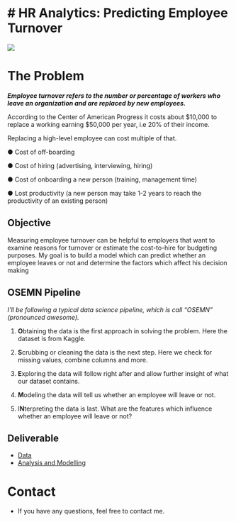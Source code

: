 # # **HR Analytics: Predicting Employee Turnover**
<img src="https://static1.squarespace.com/static/5144a1bde4b033f38036b7b9/t/56ab72ebbe7b96fafe9303f5/1454076676264/"/>


# The Problem

***Employee turnover refers to the number or percentage of workers who leave an organization and are replaced by new employees.*** 

According to the Center of American Progress it costs about $10,000 to replace a working earning $50,000 per year, i.e 20% of their income.

Replacing a high-level employee can cost multiple of that.

 ● Cost of off-boarding 
 
 ● Cost of hiring (advertising, interviewing, hiring) 
 
 ● Cost of onboarding a new person (training, management time) 
 
 ● Lost productivity (a new person may take 1-2 years to reach the    productivity of an existing person) 

## Objective
  
Measuring employee turnover can be helpful to employers that want to examine reasons for turnover or estimate the cost-to-hire for budgeting purposes. 
My goal is to build a model which can predict whether an employee leaves or not and determine the factors which affect his decision making


## OSEMN Pipeline

_I’ll be following a typical data science pipeline, which is call “OSEMN” (pronounced awesome)._

1.  **O**btaining the data is the first approach in solving the problem. Here the dataset is from Kaggle.
    
2.  **S**crubbing or cleaning the data is the next step. Here we check for missing values, combine columns and more.
    
3.  **E**xploring the data will follow right after and allow further insight of what our dataset contains. 
    
4.  **M**odeling the data will tell us whether an employee will leave or not.
    
5.  I**N**terpreting the data is last. What are the features which influence whether an employee will leave or not?

## Deliverable

- [Data](https://github.com/io99/Employee_turnover_prediction/blob/master/HR.csv)
 - [Analysis and Modelling ](https://github.com/io99/Employee_turnover_prediction/blob/master/employee_turnover_prediction.ipynb)
# Contact
-   If you have any questions, feel free to contact me.
